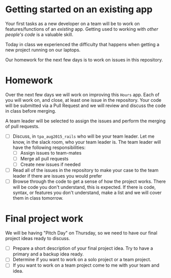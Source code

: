 
# Getting started on an existing app

Your first tasks as a new developer on a team will be to work on features/functions of an _existing_ app. Getting used to working with *other people's code* is a valuable skill.

Today in class we experienced the difficulty that happens when getting a new project running on our laptops.

Our homework for the next few days is to work on issues in this repository.

# Homework

Over the next few days we will work on improving this `Hours` app. Each of you will work on, and close, at least one issue in the repository. Your code will be submitted via a Pull Request and we will review and discuss the code in class before merging.

A team leader will be selected to assign the issues and perform the merging of pull requests.

- [ ] Discuss, in `tpa_aug2015_rails` who will be your team leader. Let me know, in the slack room, who your team leader is. The team leader will have the following responsibilities:
  - [ ] Assign issues to team-mates
  - [ ] Merge all pull requests
  - [ ] Create new issues if needed
- [ ] Read all of the issues in the repository to make your case to the team leader if there are issues you would prefer
- [ ] Browse through the code to get a sense of how the project works. There will be code you don't understand, this is expected. If there is code, syntax, or features you don't understand, make a list and we will cover them in class tomorrow.

# Final project work

We will be having "Pitch Day" on Thursday, so we need to have our final project ideas ready to discuss.

- [ ] Prepare a short description of your final project idea. Try to have a primary and a backup idea ready.
- [ ] Determine if you want to work on a solo project or a team project.
- [ ] If you want to work on a team project come to me with your team and idea.

